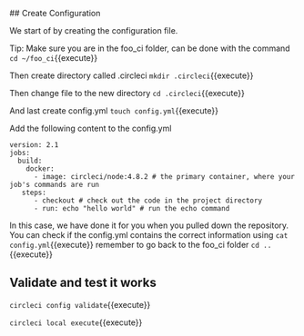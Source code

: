 ## Create Configuration

We start of by creating the configuration file.

Tip: Make sure you are in the foo_ci folder, can be done with the command
`cd ~/foo_ci`{{execute}}

Then create directory called .circleci
`mkdir .circleci`{{execute}}

Then change file to the new directory
`cd .circleci`{{execute}}

And last create config.yml
`touch config.yml`{{execute}}

Add the following content to the config.yml 
```
version: 2.1
jobs:
  build:
    docker: 
      - image: circleci/node:4.8.2 # the primary container, where your job's commands are run
   steps:
      - checkout # check out the code in the project directory
      - run: echo "hello world" # run the echo command
```
In this case, we have done it for you when you pulled down the repository. You can check if the config.yml contains the correct information using
`cat config.yml`{{execute}}
remember to go back to the foo_ci folder
`cd ..`{{execute}}

## Validate and test it works

`circleci config validate`{{execute}}


`circleci local execute`{{execute}}
